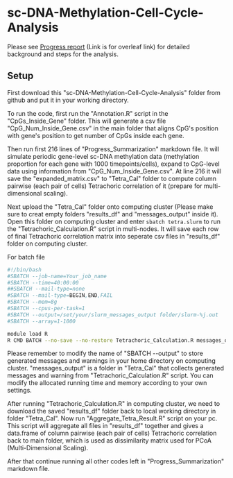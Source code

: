 # sc-DNA-Methylation-Cell-Cycle-Analysis

Please see [Progress report](https://www.overleaf.com/9994449956ztrhzxmtynvt#f18ead) (Link is for overleaf link) for detailed background and steps for the analysis.

## Setup
First download this "sc-DNA-Methylation-Cell-Cycle-Analysis" folder from github and put it in your working directory.

To run the code, first run the "Annotation.R" script in the "CpGs_Inside_Gene" folder. This will generate a csv file "CpG_Num_Inside_Gene.csv" in the main folder that aligns CpG's position with gene's position to get number of CpGs inside each gene. 

Then run first 216 lines of "Progress_Summarization" markdown file. It will simulate periodic gene-level sc-DNA methylation data (methylation proportion for each gene with 1000 timepoints/cells), expand to CpG-level data using information from "CpG_Num_Inside_Gene.csv". At line 216 it will save the "expanded_matrix.csv" to "Tetra_Cal" folder to compute column pairwise (each pair of cells) Tetrachoric correlation of it (prepare for multi-dimensional scaling).

Next upload the "Tetra_Cal" folder onto computing cluster (Please make sure to creat empty folders "results_df" and "messages_output" inside it). Open this folder on computing cluster and enter ```sbatch tetra.slurm``` to run the "Tetrachoric_Calculation.R" script in multi-nodes. It will save each row of final Tetrachoric correlation matrix into seperate csv files in "results_df" folder on computing cluster. 

For batch file
```bash
#!/bin/bash 
#SBATCH --job-name=Your_job_name
#SBATCH --time=40:00:00
##SBATCH --mail-type=none
#SBATCH --mail-type=BEGIN,END,FAIL
#SBATCH --mem=8g
#SBATCH --cpus-per-task=1
#SBATCH --output=/set/your/slurm_messages_output folder/slurm-%j.out
#SBATCH --array=1-1000

module load R
R CMD BATCH --no-save --no-restore Tetrachoric_Calculation.R messages_output/output_${SLURM_ARRAY_TASK_ID}.Rout

```
Please remember to modify the name of "SBATCH --output" to store generated messages and warnings in your home directory on computing cluster. "messages_output" is a folder in "Tetra_Cal" that collects generated messages and warning from "Tetrachoric_Calculation.R" script. You can modify the allocated running time and memory according to your own settings. 

After running "Tetrachoric_Calculation.R" in computing cluster, we need to download the saved "results_df" folder back to local working directory in folder "Tetra_Cal". Now run "Aggregate_Tetra_Result.R" script on your pc. This script will aggregate all files in "results_df" together and gives a data.frame of column pairwise (each pair of cells) Tetrachoric correlation back to main folder, which is used as dissimilarity matrix used for PCoA (Multi-Dimensional Scaling).

After that continue running all other codes left in "Progress_Summarization" markdown file. 

